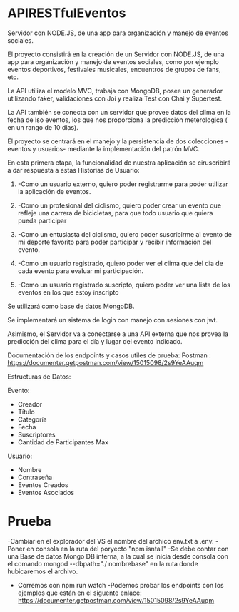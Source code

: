 # APIRESTfulEventos
Servidor con NODE.JS, de una app para organización y manejo de eventos sociales.


El proyecto consistirá en la creación de un Servidor con NODE.JS, de una app para organización y manejo de eventos sociales, como por ejemplo eventos deportivos, festivales musicales, encuentros de grupos de fans, etc. 

La API utiliza el modelo MVC, trabaja con MongoDB, posee un generador utilizando faker, validaciones con Joi y realiza Test con Chai y Supertest.

La API también se conecta con un servidor que provee datos del clima en la fecha de lso eventos, los que nos proporciona la predicción meterologica ( en un rango de 10 dias).


El proyecto se centrará en el manejo y la persistencia de dos colecciones - eventos y usuarios- mediante la implementación del patrón MVC.

En esta primera etapa, la funcionalidad de nuestra aplicación se ciruscribirá a dar respuesta a estas Historias de Usuario:

1.	-Como un usuario externo, quiero poder registrarme para poder utilizar la aplicación de eventos.

2.	-Como un profesional del ciclismo, quiero poder crear un evento que refleje una carrera de bicicletas, para que todo usuario que quiera pueda participar

3.	-Como un entusiasta del ciclismo, quiero poder suscribirme al evento de mi deporte favorito para poder participar y recibir información del evento.

4.	-Como un usuario registrado, quiero poder ver el clima que del dia de cada evento para evaluar mi participación.

5.	-Como un usuario registrado suscripto, quiero poder ver una lista de los eventos en los que estoy inscripto


Se utilizará como base de datos MongoDB.

Se implementará un sistema de login con manejo con sesiones con jwt.

Asimismo, el Servidor va a conectarse a una API externa que nos provea la predicción del clima para el día y lugar del evento indicado.

Documentación de los endpoints y casos utiles de prueba: Postman : https://documenter.getpostman.com/view/15015098/2s9YeAAuqm

Estructuras de Datos:

Evento:
- Creador
- Título 
- Categoría 
- Fecha
- Suscriptores
- Cantidad de Participantes Max

Usuario: 
- Nombre
- Contraseña
- Eventos Creados
- Eventos Asociados

# Prueba
-Cambiar en el explorador del VS el nombre del archico env.txt a .env.
-Poner en consola en la ruta del poryecto "npm isntall"
-Se debe contar con una Base de datos Mongo DB interna, a la cual se inicia desde consola con el comando  mongod --dbpath="./ nombrebase"  en la ruta donde hubicaremos el archivo.
- Corremos con npm run watch
-Podemos probar los endpoints con los ejemplos que están en el siguente enlace: https://documenter.getpostman.com/view/15015098/2s9YeAAuqm

